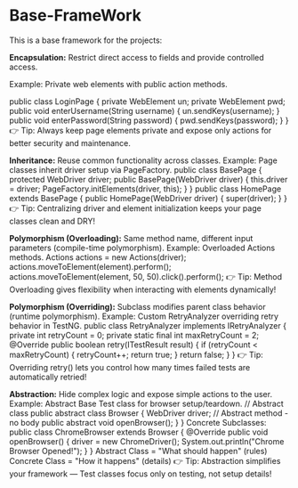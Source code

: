 # Base-FrameWork

This is a base framework for the projects:

**Encapsulation:**
Restrict direct access to fields and provide controlled access.

Example: Private web elements with public action methods.

public class LoginPage {
 private WebElement un;
 private WebElement pwd;
public void enterUsername(String username) { 
 un.sendKeys(username); }
public void enterPassword(String password) { 
 pwd.sendKeys(password); }
}
👉 Tip: Always keep page elements private and expose only actions for better security and maintenance.


**Inheritance:**
 Reuse common functionality across classes.
Example: Page classes inherit driver setup via PageFactory.
public class BasePage {
 protected WebDriver driver;
public BasePage(WebDriver driver) {
 this.driver = driver;
 PageFactory.initElements(driver, this);
 }
}
public class HomePage extends BasePage {
 public HomePage(WebDriver driver) {
 super(driver);
 }
}
👉 Tip: Centralizing driver and element initialization keeps your page classes clean and DRY!

**Polymorphism (Overloading):**
Same method name, different input parameters (compile-time polymorphism).
Example: Overloaded Actions methods.
Actions actions = new Actions(driver);
actions.moveToElement(element).perform();
actions.moveToElement(element, 50, 50).click().perform();
👉 Tip: Method Overloading gives flexibility when interacting with elements dynamically!

**Polymorphism (Overriding):**
Subclass modifies parent class behavior (runtime polymorphism).
Example: Custom RetryAnalyzer overriding retry behavior in TestNG.
public class RetryAnalyzer implements IRetryAnalyzer {
 private int retryCount = 0;
 private static final int maxRetryCount = 2;
 @Override
 public boolean retry(ITestResult result) {
 if (retryCount < maxRetryCount) {
 retryCount++;
 return true;
 }
 return false;
 }
}
👉 Tip: Overriding retry() lets you control how many times failed tests are automatically retried!

**Abstraction:**
Hide complex logic and expose simple actions to the user.
Example: Abstract Base Test class for browser setup/teardown.
// Abstract class
public abstract class Browser {
 WebDriver driver;
 // Abstract method - no body
 public abstract void openBrowser();
 }
}
 Concrete Subclasses:
public class ChromeBrowser extends Browser {
 @Override
 public void openBrowser() {
 driver = new ChromeDriver();
 System.out.println("Chrome Browser Opened!");
 }
}
Abstract Class = "What should happen" (rules)
Concrete Class = "How it happens" (details)
👉 Tip: Abstraction simplifies your framework — Test classes focus only on testing, not setup details!
